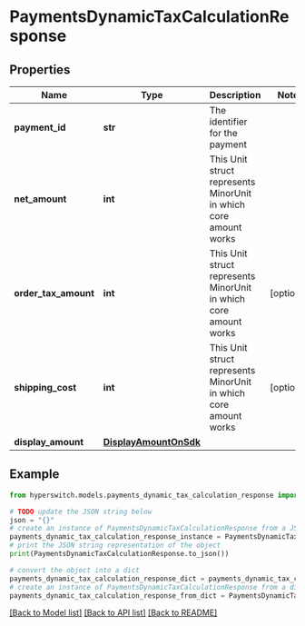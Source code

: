 # PaymentsDynamicTaxCalculationResponse


## Properties

Name | Type | Description | Notes
------------ | ------------- | ------------- | -------------
**payment_id** | **str** | The identifier for the payment | 
**net_amount** | **int** | This Unit struct represents MinorUnit in which core amount works | 
**order_tax_amount** | **int** | This Unit struct represents MinorUnit in which core amount works | [optional] 
**shipping_cost** | **int** | This Unit struct represents MinorUnit in which core amount works | [optional] 
**display_amount** | [**DisplayAmountOnSdk**](DisplayAmountOnSdk.md) |  | 

## Example

```python
from hyperswitch.models.payments_dynamic_tax_calculation_response import PaymentsDynamicTaxCalculationResponse

# TODO update the JSON string below
json = "{}"
# create an instance of PaymentsDynamicTaxCalculationResponse from a JSON string
payments_dynamic_tax_calculation_response_instance = PaymentsDynamicTaxCalculationResponse.from_json(json)
# print the JSON string representation of the object
print(PaymentsDynamicTaxCalculationResponse.to_json())

# convert the object into a dict
payments_dynamic_tax_calculation_response_dict = payments_dynamic_tax_calculation_response_instance.to_dict()
# create an instance of PaymentsDynamicTaxCalculationResponse from a dict
payments_dynamic_tax_calculation_response_from_dict = PaymentsDynamicTaxCalculationResponse.from_dict(payments_dynamic_tax_calculation_response_dict)
```
[[Back to Model list]](../README.md#documentation-for-models) [[Back to API list]](../README.md#documentation-for-api-endpoints) [[Back to README]](../README.md)



